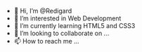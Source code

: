 - 👋 Hi, I’m @Redigard
- 👀 I’m interested in Web Development
- 🌱 I’m currently learning HTML5 and CSS3 
- 💞️ I’m looking to collaborate on ...
- 📫 How to reach me ...

<!---
Redigard/Redigard is a ✨ special ✨ repository because its `README.md` (this file) appears on your GitHub profile.
You can click the Preview link to take a look at your changes.
--->
